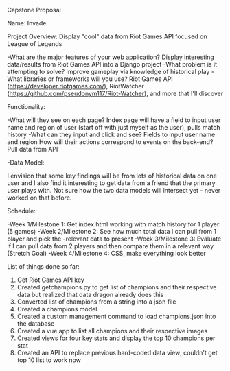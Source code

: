 Capstone Proposal

Name: Invade

Project Overview: Display "cool" data from Riot Games API focused on League of Legends

-What are the major features of your web application? Display interesting data/results from Riot Games API into a Django project
-What problem is it attempting to solve? Improve gameplay via knowledge of historical play
-What libraries or frameworks will you use? Riot Games API (https://developer.riotgames.com/), RiotWatcher (https://github.com/pseudonym117/Riot-Watcher), and more that I'll discover

Functionality:

-What will they see on each page? Index page will have a field to input user name and region of user (start off with just myself as the user), pulls match history
-What can they input and click and see? Fields to input user name and region
How will their actions correspond to events on the back-end? Pull data from API

-Data Model:

I envision that some key findings will be from lots of historical data on one user and I also find it interesting to get data from a friend that the primary user plays with. Not sure how the two data models will intersect yet - never worked on that before.

Schedule:

-Week 1/Milestone 1: Get index.html working with match history for 1 player (5 games)
-Week 2/Milestone 2: See how much total data I can pull from 1 player and pick the -relevant data to present
-Week 3/Milestone 3: Evaluate if I can pull data from 2 players and then compare them in a relevant way (Stretch Goal)
-Week 4/Milestone 4: CSS, make everything look better

List of things done so far:
1. Get Riot Games API key
2. Created getchampions.py to get list of champions and their respective data but realized that data dragon already does this
3. Converted list of champions from a string into a json file
4. Created a champions model
5. Created a custom management command to load champions.json into the database
6. Created a vue app to list all champions and their respective images
7. Created views for four key stats and display the top 10 champions per stat
8. Created an API to replace previous hard-coded data view; couldn't get top 10 list to work now